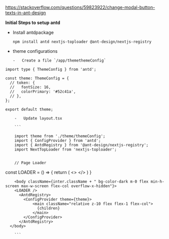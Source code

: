 https://stackoverflow.com/questions/59823922/change-modal-button-texts-in-ant-design


**Initial Steps to setup antd**

-   Install antdpackage

        npm install antd nextjs-toploader @ant-design/nextjs-registry


-   theme configurations

        -   Create a file `/app/themethemeConfig`

```
import type { ThemeConfig } from 'antd';

const theme: ThemeConfig = {
  // token: {
  //   fontSize: 16,
  //   colorPrimary: '#52c41a',
  // },
};

export default theme;

```


        -   Update layout.tsx

        ```

        import theme from './theme/themeConfig';
        import { ConfigProvider } from 'antd';
        import { AntdRegistry } from '@ant-design/nextjs-registry';
        import NextTopLoader from 'nextjs-toploader';


        // Page Loader
const LOADER = () => {
  return (
    <>
      <NextTopLoader
        color="#9fef00"
        initialPosition={0.08}
        crawlSpeed={200}
        height={3}
        crawl={true}
        showSpinner={false}
        easing="ease"
        speed={200}
        shadow="0 0 10px #9fef00,0 0 5px #9fef00"
      />
    </>
  )
}



        <body className={inter.className + " bg-color-dark m-0 flex min-h-screen max-w-screen flex-col overflow-x-hidden"}>
        <LOADER />
          <AntdRegistry>
            <ConfigProvider theme={theme}>
                <main className="relative z-10 flex flex-1 flex-col">
                  {children}
                </main>
            </ConfigProvider>
          </AntdRegistry>
      </body>

        ```